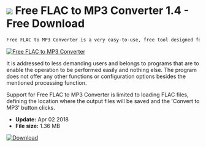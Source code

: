 # ![](https://cdn.softexe.net/static/icon/d/free-flac-to-mp3-converter-10427.png) Free FLAC to MP3 Converter 1.4 - Free Download

```sh
Free FLAC to MP3 Converter is a very easy-to-use, free tool designed for converting audio from FLAC lossless to MP3 format.
```
[![Free FLAC to MP3 Converter](https://gallery.dpcdn.pl/imgc/Tools/81569/g_-_420x350_1.5_-_x4d072447-7a7e-4555-9e6b-4f3af69572ec.png)](https://softexe.net/win/multimedia/audio-utilities/free-flac-to-mp3-converter:pRdbg.html)

It is addressed to less demanding users and belongs to programs that are to enable the operation to be performed easily and nothing else. The program does not offer any other functions or configuration options besides the mentioned processing function.
 
 Support for Free FLAC to MP3 Converter is limited to loading FLAC files, defining the location where the output files will be saved and the 'Convert to MP3' button clicks.


- **Update:** Apr 02 2018
- **File size:** 1.36 MB

[![Download](https://cdn.softexe.net/static/img/download.png)](https://softexe.net/win/multimedia/audio-utilities/free-flac-to-mp3-converter:pRdbg.html)

